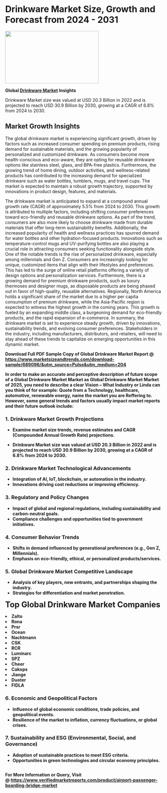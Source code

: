 <H1>Drinkware Market Size, Growth and Forecast from 2024 - 2031</H1><img class="aligncenter size-medium wp-image-584254" src="https://thirdeyenews.in/wp-content/uploads/2024/09/Global-Market-Research-300x168.jpeg" alt="" width="300" height="168" /><p><strong>Global&nbsp;<a href="https://www.marketsizeandtrends.com/download-sample/689096/&amp;utm_source=Pulse&amp;utm_medium=204">Drinkware Market</a> Insights</strong></p><p>Drinkware Market size was valued at USD 20.3 Billion in 2022 and is projected to reach USD 30.9 Billion by 2030, growing at a CAGR of 6.8% from 2024 to 2030.</p><p><h2>Market Growth Insights</h2> <p>The global drinkware market is experiencing significant growth, driven by factors such as increased consumer spending on premium products, rising demand for sustainable materials, and the growing popularity of personalized and customized drinkware. As consumers become more health-conscious and eco-aware, they are opting for reusable drinkware options like stainless steel, glass, and BPA-free plastics. Furthermore, the growing trend of home dining, outdoor activities, and wellness-related products has contributed to the increasing demand for specialized drinkware such as water bottles, tumblers, mugs, and travel cups. The market is expected to maintain a robust growth trajectory, supported by innovations in product design, features, and materials.</p> <p><strong></strong></p> <p>The drinkware market is anticipated to expand at a compound annual growth rate (CAGR) of approximately 5.5% from 2024 to 2030. This growth is attributed to multiple factors, including shifting consumer preferences toward eco-friendly and reusable drinkware options. As part of the trend, consumers are also more likely to choose drinkware made from durable materials that offer long-term sustainability benefits. Additionally, the increased popularity of health and wellness practices has spurred demand for water bottles and other hydration-focused products. Innovations such as temperature-control mugs and UV-purifying bottles are also playing a crucial role in attracting consumers seeking functionality alongside style. One of the notable trends is the rise of personalized drinkware, especially among millennials and Gen Z. Consumers are increasingly looking for unique, customized items that align with their lifestyles and preferences. This has led to the surge of online retail platforms offering a variety of design options and personalization services. Furthermore, there is a growing demand for premium drinkware products, such as luxury thermoses and designer mugs, as disposable products are being phased out in favor of high-quality, reusable alternatives. Regionally, North America holds a significant share of the market due to a higher per capita consumption of premium drinkware, while the Asia-Pacific region is expected to witness the highest growth in the coming years. This growth is fueled by an expanding middle class, a burgeoning demand for eco-friendly products, and the rapid expansion of e-commerce. In summary, the drinkware market is set to experience steady growth, driven by innovations, sustainability trends, and evolving consumer preferences. Stakeholders in the industry, including manufacturers, distributors, and retailers, will need to stay ahead of these trends to capitalize on emerging opportunities in this dynamic market.</p> <p><strong></p><p><span class=""><strong>Download Full PDF Sample Copy of Global Drinkware Market Report</strong> @ <a href="https://www.marketsizeandtrends.com/download-sample/689096/&amp;utm_source=Pulse&amp;utm_medium=204" target="_blank">https://www.marketsizeandtrends.com/download-sample/689096/&amp;utm_source=Pulse&amp;utm_medium=204</a></span></p><p>In order to make an accurate and perceptive description of future scope of a Global&nbsp;Drinkware Market Market as Global&nbsp;Drinkware Market Market of 2025, you need to describe a clear Vision &ndash; What Industry or Linda can you think of for example: Quote from a Technology, healthcare, automotive, renewable energy, name the market you are Reffering to. However, some general trends and factors usually impact market reports and their future outlook include:</p><h3>1.&nbsp;<strong>Drinkware Market Growth Projections</strong></h3><ul><li>Examine market size trends, revenue estimates and CAGR (Compounded Annual Growth Rate) projections.</li><li><p>Drinkware Market size was valued at USD 20.3 Billion in 2022 and is projected to reach USD 30.9 Billion by 2030, growing at a CAGR of 6.8% from 2024 to 2030.</p></li></ul><h3>2.&nbsp;<strong>Drinkware Market Technological Advancements</strong></h3><ul><li>Integration of AI, IoT, blockchain, or automation in the industry.</li><li>Innovations driving cost reductions or improving efficiency.</li></ul><h3>3.&nbsp;<strong>Regulatory and Policy Changes</strong></h3><ul><li>Impact of global and regional regulations, including sustainability and carbon-neutral goals.</li><li>Compliance challenges and opportunities tied to government initiatives.</li></ul><h3>4.&nbsp;<strong>Consumer Behavior Trends</strong></h3><ul><li>Shifts in demand influenced by generational preferences (e.g., Gen Z, Millennials).</li><li>Emphasis on eco-friendly, ethical, or personalized products/services.</li></ul><h3>5.&nbsp;<strong>Global Drinkware Market Competitive Landscape</strong></h3><ul><li>Analysis of key players, new entrants, and partnerships shaping the industry.</li><li>Strategies for differentiation and market penetration.</li></ul><p data-pm-slice="1 1 []"><span style="color: inherit; font-family: inherit; font-size: 25px;">Top Global Drinkware Market Companies</span></p><div class="" data-test-id=""><p><li>Zalto</li><li> Rona</li><li> Prsr</li><li> Ocean</li><li> Nachtmann</li><li> CSK</li><li> RCR</li><li> Luminarc</li><li> SPZ</li><li> Cheer</li><li> Cakops</li><li> Jiange</li><li> Duoter</li><li> FIDLA</li></p></div><h3>6.&nbsp;<strong>Economic and Geopolitical Factors</strong></h3><ul><li>Influence of global economic conditions, trade policies, and geopolitical events.</li><li>Resilience of the market to inflation, currency fluctuations, or global crises.</li></ul><h3>7.&nbsp;<strong>Sustainability and ESG (Environmental, Social, and Governance)</strong></h3><ul><li>Adoption of sustainable practices to meet ESG criteria.</li><li>Opportunities in green technologies and circular economy principles.</li></ul><h2><strong style="font-size: 14px;">For More Information or Query, Visit @&nbsp;</strong><a style="background-color: #ffffff; font-size: 14px;" href="https://www.marketsizeandtrends.com/report/drinkware-market/" target="_blank">https://www.verifiedmarketreports.com/product/airport-passenger-boarding-bridge-market</a></h2>
